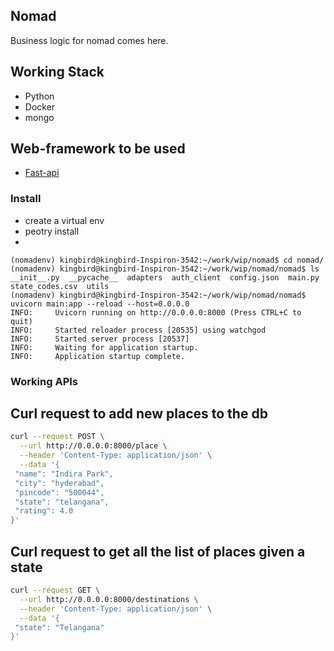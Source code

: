 ## Nomad

 Business logic for nomad comes here.

## Working Stack

- Python
- Docker
- mongo

## Web-framework to be used

- [Fast-api](https://fastapi.tiangolo.com/)

### Install
- create a virtual env
- peotry install
- 
```
(nomadenv) kingbird@kingbird-Inspiron-3542:~/work/wip/nomad$ cd nomad/
(nomadenv) kingbird@kingbird-Inspiron-3542:~/work/wip/nomad/nomad$ ls
__init__.py  __pycache__  adapters  auth_client  config.json  main.py  state_codes.csv  utils
(nomadenv) kingbird@kingbird-Inspiron-3542:~/work/wip/nomad/nomad$ uvicorn main:app --reload --host=0.0.0.0
INFO:     Uvicorn running on http://0.0.0.0:8000 (Press CTRL+C to quit)
INFO:     Started reloader process [20535] using watchgod
INFO:     Started server process [20537]
INFO:     Waiting for application startup.
INFO:     Application startup complete.
```
### Working APIs

## Curl request to add new places to the db

```bash
curl --request POST \
  --url http://0.0.0.0:8000/place \
  --header 'Content-Type: application/json' \
  --data '{
 "name": "Indira Park",
 "city": "hyderabad",
 "pincode": "500044",
 "state": "telangana",
 "rating": 4.0
}'
```

## Curl request to get all the list of places given a state

```bash
curl --request GET \
  --url http://0.0.0.0:8000/destinations \
  --header 'Content-Type: application/json' \
  --data '{
 "state": "Telangana"
}'
```
